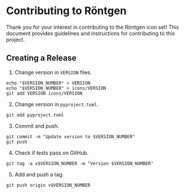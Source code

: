 # Contributing to Röntgen

Thank you for your interest in contributing to the Röntgen icon set! This
document provides guidelines and instructions for contributing to this project.

## Creating a Release

1. Change version in `VERSION` files.

```shell
echo "$VERSION_NUMBER" > VERSION
echo "$VERSION_NUMBER" > icons/VERSION
git add VERSION icons/VERSION
```

2. Change version in `pyproject.toml`.

```shell
git add pyproject.toml
```

3. Commit and push.

```shell
git commit -m "Update version to $VERSION_NUMBER"
git push
```

4. Check if tests pass on GitHub.

```shell
git tag -a v$VERSION_NUMBER -m "Version $VERSION_NUMBER"
```

5. Add and push a tag.

```shell
git push origin v$VERSION_NUMBER
```